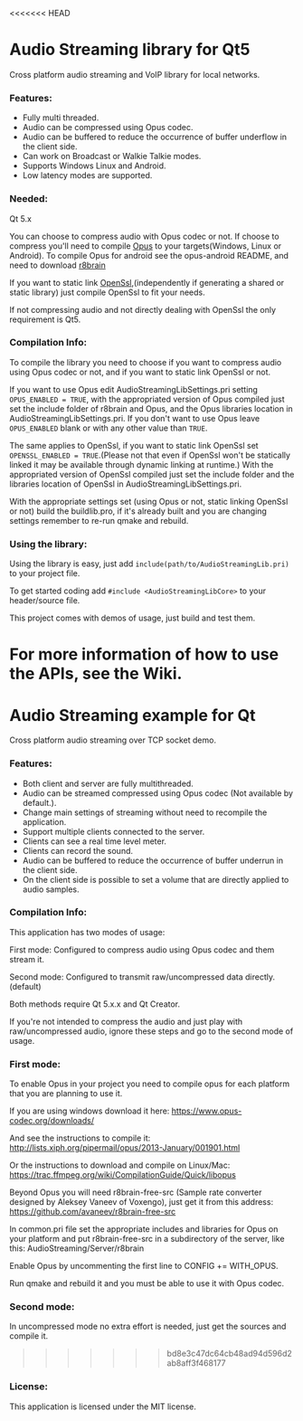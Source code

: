 <<<<<<< HEAD
# Audio Streaming library for Qt5

Cross platform audio streaming and VoIP library for local networks.

### Features:

* Fully multi threaded.
* Audio can be compressed using Opus codec.
* Audio can be buffered to reduce the occurrence of buffer underflow in the client side.
* Can work on Broadcast or Walkie Talkie modes.
* Supports Windows Linux and Android.
* Low latency modes are supported.

### Needed:

Qt 5.x

You can choose to compress audio with Opus codec or not. If choose to compress you'll need to compile [Opus](https://www.opus-codec.org/) to your targets(Windows, Linux or Android). To compile Opus for android see the opus-android README, and need to download [r8brain](https://github.com/avaneev/r8brain-free-src)

If you want to static link [OpenSsl](https://www.openssl.org/),(independently if generating a shared or static library) just compile OpenSsl to fit your needs.

If not compressing audio and not directly dealing with OpenSsl the only requirement is Qt5.

### Compilation Info:

To compile the library you need to choose if you want to compress audio using Opus codec or not, and if you want to static link OpenSsl or not.

If you want to use Opus edit AudioStreamingLibSettings.pri setting `OPUS_ENABLED = TRUE`, with the appropriated version of Opus compiled just set the include folder of r8brain and Opus, and the Opus libraries location in AudioStreamingLibSettings.pri. If you don't want to use Opus leave `OPUS_ENABLED` blank or with any other value than `TRUE`.

The same applies to OpenSsl, if you want to static link OpenSsl set `OPENSSL_ENABLED = TRUE`.(Please not that even if OpenSsl won't be statically linked it may be available through dynamic linking at runtime.)
With the appropriated version of OpenSsl compiled just set the include folder and the libraries location of OpenSsl in AudioStreamingLibSettings.pri.

With the appropriate settings set (using Opus or not, static linking OpenSsl or not) build the buildlib.pro, if it's  already built and you are changing settings remember to re-run qmake and rebuild.

### Using the library:

Using the library is easy, just add `include(path/to/AudioStreamingLib.pri)` to your project file.

To get started coding add `#include <AudioStreamingLibCore>` to your header/source file.

This project comes with demos of usage, just build and test them.

For more information of how to use the APIs, see the Wiki.
=======
# Audio Streaming example for Qt

Cross platform audio streaming over TCP socket demo.

### Features:

* Both client and server are fully multithreaded.
* Audio can be streamed compressed using Opus codec (Not available by default.).
* Change main settings of streaming without need to recompile the application.
* Support multiple clients connected to the server.
* Clients can see a real time level meter.
* Clients can record the sound.
* Audio can be buffered to reduce the occurrence of buffer underrun in the client side.
* On the client side is possible to set a volume that are directly applied to audio samples.

### Compilation Info:

This application has two modes of usage: 

First mode: Configured to compress audio using Opus codec and them stream it.

Second mode: Configured to transmit raw/uncompressed data directly. (default)

Both methods require Qt 5.x.x and Qt Creator.

If you're not intended to compress the audio and just play with raw/uncompressed audio, ignore these steps and go to the second mode of usage.

### First mode: 

To enable Opus in your project you need to compile opus for each platform that you are planning to use it.

If you are using windows download it here: https://www.opus-codec.org/downloads/

And see the instructions to compile it: http://lists.xiph.org/pipermail/opus/2013-January/001901.html

Or the instructions to download and compile on Linux/Mac: https://trac.ffmpeg.org/wiki/CompilationGuide/Quick/libopus

Beyond Opus you will need r8brain-free-src (Sample rate converter designed by Aleksey Vaneev of Voxengo), just get it from this address: https://github.com/avaneev/r8brain-free-src

In common.pri file set the appropriate includes and libraries for Opus on your platform and put r8brain-free-src in a subdirectory of the server, like this:
AudioStreaming/Server/r8brain

Enable Opus by uncommenting the first line to CONFIG += WITH_OPUS.

Run qmake and rebuild it and you must be able to use it with Opus codec.

### Second mode:

In uncompressed mode no extra effort is needed, just get the sources and compile it.
>>>>>>> bd8e3c47dc64cb48ad94d596d2ab8aff3f468177

### License:
This application is licensed under the MIT license.
